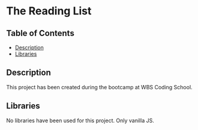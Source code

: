 # The Reading List

## Table of Contents

- [Description](#description)
- [Libraries](#libraries)

## Description

This project has been created during the bootcamp at WBS Coding School.

## Libraries

No libraries have been used for this project. Only vanilla JS.
